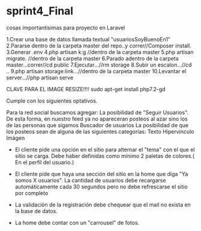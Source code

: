 # sprint4_Final
cosas importantisimas para proyecto en Laravel

1.Crear una base de datos llamada textual "usuariosSoyBuenoEn1"
2.Pararse dentro de la carpeta master del repo..y correr//Composer install.
3.Generar .env
4.php artisan k:g //dentro de la carpeta master
5.php artisan migrate. //dentro de la carpeta master
6.Parado adentro de la carpeta master...correr//cd public
7.Ejecutar...//rm storage
8.Subir un escalon...//cd ..
9.php artisan storage:link...//dentro de la carpeta master
10.Levantar el server...//php artisan serve


CLAVE PARA EL IMAGE RESIZE!!!!
sudo apt-get install php7.2-gd



Cumple con los siguientes optativos.

Para la red social buscamos agregar:
La posibilidad de "Seguir Usuarios". De esta forma, en nuestro feed ya no apareceran posteos al azar sino los de las personas que sigamos
Buscador de usuarios
La posibilidad de que los posteos sean de alguna de las siguientes categorías:
Texto
Hipervinculo
Imágen



- El cliente pide una opción en el sitio para alternar el "tema" con el que el sitio se carga. Debe haber definidas como mínimo 2 paletas de colores.( En el perfil del usuario.)

- El cliente pide que haya una sección del sitio en la home que diga "Ya somos X usuarios". La cantidad de usuarios debe recargarse automáticamente cada 30 segundos pero no debe refrescarse el sitio por completo

- La validación de la registración debe chequear que el mail no exista en la base de datos.
- La home debe contar con un "carrousel" de fotos.
